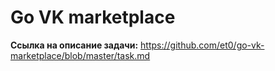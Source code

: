 # Go VK marketplace

**Ссылка на описание задачи:** https://github.com/et0/go-vk-marketplace/blob/master/task.md